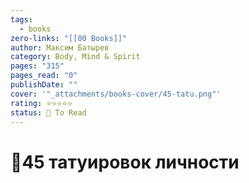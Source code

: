 ```yaml
---
tags:
  - books
zero-links: "[[00 Books]]"
author: Максим Батырев
category: Body, Mind & Spirit
pages: "315"
pages_read: "0"
publishDate: ""
cover: '"_attachments/books-cover/45-tatu.png"'
rating: ⭐⭐⭐⭐⭐
status: 🔷 To Read
---
```

# 📔45 татуировок личности

